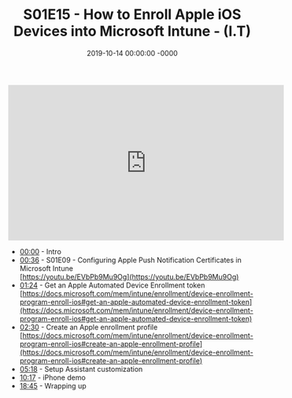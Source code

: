 ﻿---
layout: post
title: "S01E15 - How to Enroll Apple iOS Devices into Microsoft Intune - (I.T)"
date: 2019-10-14 00:00:00 -0000
categories:
---

<iframe loading="lazy" width="560" height="315" src="https://www.youtube.com/embed/H55vcG_tzYc" title="YouTube video player" frameborder="0" allow="accelerometer; autoplay; clipboard-write; encrypted-media; gyroscope; picture-in-picture" allowfullscreen></iframe>

- [00:00](https://www.youtube.com/watch?v=H55vcG_tzYc&t=0s) - Intro  
- [00:36](https://www.youtube.com/watch?v=H55vcG_tzYc&t=36s) - S01E09 - Configuring Apple Push Notification Certificates in Microsoft Intune  
[https://youtu.be/EVbPb9Mu9Og](https://youtu.be/EVbPb9Mu9Og)  
- [01:24](https://www.youtube.com/watch?v=H55vcG_tzYc&t=84s) - Get an Apple Automated Device Enrollment token  
[https://docs.microsoft.com/mem/intune/enrollment/device-enrollment-program-enroll-ios#get-an-apple-automated-device-enrollment-token](https://docs.microsoft.com/mem/intune/enrollment/device-enrollment-program-enroll-ios#get-an-apple-automated-device-enrollment-token)  
- [02:30](https://www.youtube.com/watch?v=H55vcG_tzYc&t=150s) - Create an Apple enrollment profile  
[https://docs.microsoft.com/mem/intune/enrollment/device-enrollment-program-enroll-ios#create-an-apple-enrollment-profile](https://docs.microsoft.com/mem/intune/enrollment/device-enrollment-program-enroll-ios#create-an-apple-enrollment-profile)  
- [05:18](https://www.youtube.com/watch?v=H55vcG_tzYc&t=318s) - Setup Assistant customization  
- [10:17](https://www.youtube.com/watch?v=H55vcG_tzYc&t=617s) - iPhone demo  
- [18:45](https://www.youtube.com/watch?v=H55vcG_tzYc&t=1125s) - Wrapping up  

